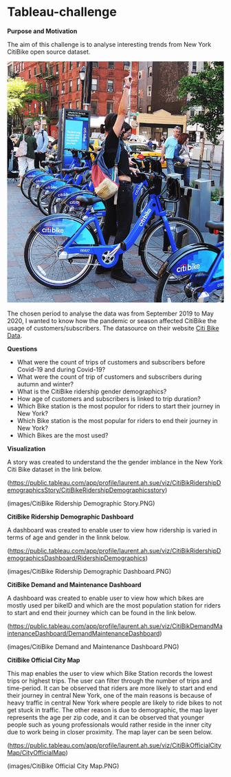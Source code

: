 # Tableau-challenge

**Purpose and Motivation**

The aim of this challenge is to analyse interesting trends from New York CitiBike open source dataset.

![Citi-Bikes](images/citi-bike-station-bikes.jpg)

The chosen period to analyse the data was from September 2019 to May 2020, I wanted to know how the pandemic or season affected CitiBike the usage of customers/subscribers. The datasource on their website [Citi Bike Data](https://wwww.citibikenyc.com/system-data).

**Questions**

* What were the count of trips of customers and subscribers before Covid-19 and during Covid-19?
* What were the count of trip of customers and subscribers during autumn and winter?
* What is the CitiBike ridership gender demographics?
* How age of customers and subscribers is linked to trip duration?
* Which Bike station is the most populor for riders to start their journey in New York?
* Which Bike station is the most popular for riders to end their journey in New York?
* Which Bikes are the most used?

**Visualization**

A story was created to understand the the gender imblance in the New York Citi Bike dataset in the link below.

(https://public.tableau.com/app/profile/laurent.ah.sue/viz/CitiBikRidershipDemographicsStory/CitiBikeRidershipDemographicsstory)

(images/CitiBike Ridership Demographic Story.PNG)

**CitiBike Ridership Demographic Dashboard**

A dashboard was created to enable user to view how ridership is varied in terms of age and gender in the linnk below.

(https://public.tableau.com/app/profile/laurent.ah.sue/viz/CitiBikRidershipDemographicsDashboard/RidershipDemographics)

(images/CitiBike Ridership Demographic Dashboard.PNG)


**CitiBike Demand and Maintenance Dashboard**

A dashboard was created to enable user to view how which bikes are mostly used per bikeID and which are the most population station for riders to start and end their journey which can be found in the link below.

(https://public.tableau.com/app/profile/laurent.ah.sue/viz/CitiBikDemandMaintenanceDashboard/DemandMaintenanceDashboard)

(images/CitiBike Demand and Maintenance Dashboard.PNG)


**CitiBike Official City Map**

This map enables the user to view which Bike Station records the lowest trips or highest trips. The user can filter through the number of trips and time-period. It can be observed that riders are more likely to start and end their journey in central New York, one of the main reasons is because of heavy traffic in central New York where people are likely to ride bikes to not get stuck in traffic. The other reason is due to demographic, the map layer represents the age per zip code, and it can be observed that younger people such as young professionals would rather reside in the inner city due to work being in closer proximity.  The map layer can be seen below.

(https://public.tableau.com/app/profile/laurent.ah.sue/viz/CitiBikOfficialCityMap/CityOfficialMap)

(images/CitiBike Official City Map.PNG)


